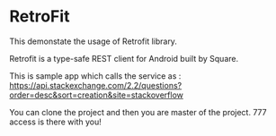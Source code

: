 # RetroFit
This demonstate the usage of Retrofit library.

Retrofit is a type-safe REST client for Android built by Square. 

This is sample app which calls the service as :
https://api.stackexchange.com/2.2/questions?order=desc&sort=creation&site=stackoverflow

You can clone the project and then you are master of the project. 777 access is there with you! 